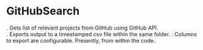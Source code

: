 # GitHubSearch

. Gets list of relevant projects from GitHub using GitHub API.  
. Exports output to a timestamped csv file within the same folder.
. Columns to export are configurable.  Presently, from within the code.
